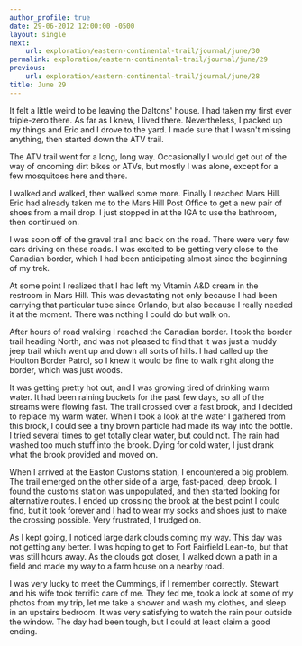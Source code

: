 ```yaml
---
author_profile: true
date: 29-06-2012 12:00:00 -0500
layout: single
next:
    url: exploration/eastern-continental-trail/journal/june/30
permalink: exploration/eastern-continental-trail/journal/june/29
previous:
    url: exploration/eastern-continental-trail/journal/june/28
title: June 29
---
```

It felt a little weird to be leaving the Daltons' house. I had taken my first ever triple-zero there. As far as I knew, I lived there. Nevertheless, I packed up my things and Eric and I drove to the yard. I made sure that I wasn't missing anything, then started down the ATV trail.

The ATV trail went for a long, long way. Occasionally I would get out of the way of oncoming dirt bikes or ATVs, but mostly I was alone, except for a few mosquitoes here and there.

I walked and walked, then walked some more. Finally I reached Mars Hill. Eric had already taken me to the Mars Hill Post Office to get a new pair of shoes from a mail drop. I just stopped in at the IGA to use the bathroom, then continued on.

I was soon off of the gravel trail and back on the road. There were very few cars driving on these roads. I was excited to be getting very close to the Canadian border, which I had been anticipating almost since the beginning of my trek.

At some point I realized that I had left my Vitamin A&D cream in the restroom in Mars Hill. This was devastating not only because I had been carrying that particular tube since Orlando, but also because I really needed it at the moment. There was nothing I could do but walk on.

After hours of road walking I reached the Canadian border. I took the border trail heading North, and was not pleased to find that it was just a muddy jeep trail which went up and down all sorts of hills. I had called up the Houlton Border Patrol, so I knew it would be fine to walk right along the border, which was just woods.

It was getting pretty hot out, and I was growing tired of drinking warm water. It had been raining buckets for the past few days, so all of the streams were flowing fast. The trail crossed over a fast brook, and I decided to replace my warm water. When I took a look at the water I gathered from this brook, I could see a tiny brown particle had made its way into the bottle. I tried several times to get totally clear water, but could not. The rain had washed too much stuff into the brook. Dying for cold water, I just drank what the brook provided and moved on.

When I arrived at the Easton Customs station, I encountered a big problem. The trail emerged on the other side of a large, fast-paced, deep brook. I found the customs station was unpopulated, and then started looking for alternative routes. I ended up crossing the brook at the best point I could find, but it took forever and I had to wear my socks and shoes just to make the crossing possible. Very frustrated, I trudged on.

As I kept going, I noticed large dark clouds coming my way. This day was not getting any better. I was hoping to get to Fort Fairfield Lean-to, but that was still hours away. As the clouds got closer, I walked down a path in a field and made my way to a farm house on a nearby road.

I was very lucky to meet the Cummings, if I remember correctly. Stewart and his wife took terrific care of me. They fed me, took a look at some of my photos from my trip, let me take a shower and wash my clothes, and sleep in an upstairs bedroom. It was very satisfying to watch the rain pour outside the window. The day had been tough, but I could at least claim a good ending.